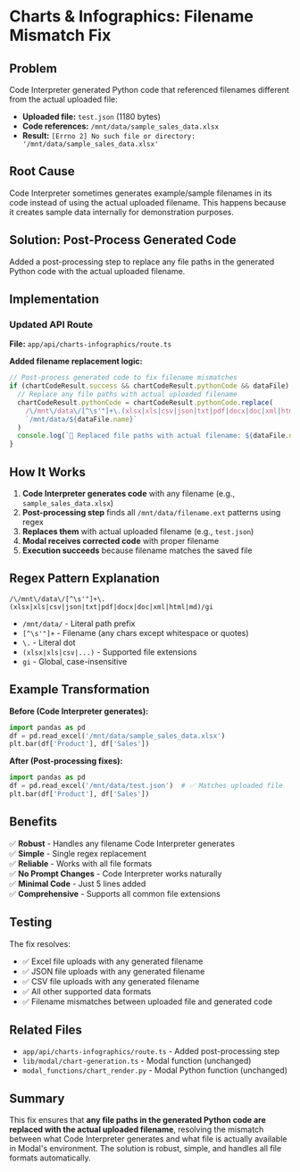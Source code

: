 # Charts & Infographics: Filename Mismatch Fix

## Problem
Code Interpreter generated Python code that referenced filenames different from the actual uploaded file:

- **Uploaded file:** `test.json` (1180 bytes)
- **Code references:** `/mnt/data/sample_sales_data.xlsx`
- **Result:** `[Errno 2] No such file or directory: '/mnt/data/sample_sales_data.xlsx'`

## Root Cause
Code Interpreter sometimes generates example/sample filenames in its code instead of using the actual uploaded filename. This happens because it creates sample data internally for demonstration purposes.

## Solution: Post-Process Generated Code

Added a post-processing step to replace any file paths in the generated Python code with the actual uploaded filename.

## Implementation

### Updated API Route
**File:** `app/api/charts-infographics/route.ts`

**Added filename replacement logic:**
```typescript
// Post-process generated code to fix filename mismatches
if (chartCodeResult.success && chartCodeResult.pythonCode && dataFile) {
  // Replace any file paths with actual uploaded filename
  chartCodeResult.pythonCode = chartCodeResult.pythonCode.replace(
    /\/mnt\/data\/[^\s'"]+\.(xlsx|xls|csv|json|txt|pdf|docx|doc|xml|html|md)/gi,
    `/mnt/data/${dataFile.name}`
  )
  console.log(`📝 Replaced file paths with actual filename: ${dataFile.name}`)
}
```

## How It Works

1. **Code Interpreter generates code** with any filename (e.g., `sample_sales_data.xlsx`)
2. **Post-processing step** finds all `/mnt/data/filename.ext` patterns using regex
3. **Replaces them** with actual uploaded filename (e.g., `test.json`)
4. **Modal receives corrected code** with proper filename
5. **Execution succeeds** because filename matches the saved file

## Regex Pattern Explanation

`/\/mnt\/data\/[^\s'"]+\.(xlsx|xls|csv|json|txt|pdf|docx|doc|xml|html|md)/gi`

- `/mnt/data/` - Literal path prefix
- `[^\s'"]+` - Filename (any chars except whitespace or quotes)
- `\.` - Literal dot
- `(xlsx|xls|csv|...)` - Supported file extensions
- `gi` - Global, case-insensitive

## Example Transformation

**Before (Code Interpreter generates):**
```python
import pandas as pd
df = pd.read_excel('/mnt/data/sample_sales_data.xlsx')
plt.bar(df['Product'], df['Sales'])
```

**After (Post-processing fixes):**
```python
import pandas as pd
df = pd.read_excel('/mnt/data/test.json')  # ✅ Matches uploaded file
plt.bar(df['Product'], df['Sales'])
```

## Benefits

✅ **Robust** - Handles any filename Code Interpreter generates  
✅ **Simple** - Single regex replacement  
✅ **Reliable** - Works with all file formats  
✅ **No Prompt Changes** - Code Interpreter works naturally  
✅ **Minimal Code** - Just 5 lines added  
✅ **Comprehensive** - Supports all common file extensions  

## Testing

The fix resolves:
- ✅ Excel file uploads with any generated filename
- ✅ JSON file uploads with any generated filename
- ✅ CSV file uploads with any generated filename
- ✅ All other supported data formats
- ✅ Filename mismatches between uploaded file and generated code

## Related Files

- `app/api/charts-infographics/route.ts` - Added post-processing step
- `lib/modal/chart-generation.ts` - Modal function (unchanged)
- `modal_functions/chart_render.py` - Modal Python function (unchanged)

## Summary

This fix ensures that **any file paths in the generated Python code are replaced with the actual uploaded filename**, resolving the mismatch between what Code Interpreter generates and what file is actually available in Modal's environment. The solution is robust, simple, and handles all file formats automatically.

